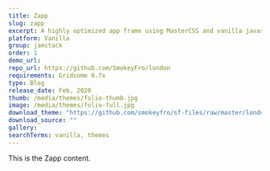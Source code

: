 ```yaml
---
title: Zapp
slug: zapp
excerpt: A highly optimized app frame using MasterCSS and vanilla javascript.
platform: Vanilla
group: jamstack
order: 1
demo_url: 
repo_url: https://github.com/SmokeyFro/london
requirements: Gridsome 0.7x
type: Blog
release_date: Feb, 2020
thumb: /media/themes/folio-thumb.jpg
image: /media/themes/folio-full.jpg
download_theme: "https://github.com/smokeyfro/sf-files/raw/master/london.zip"
download_source: ""
gallery:
searchTerms: vanilla, themes
---
```

This is the Zapp content.